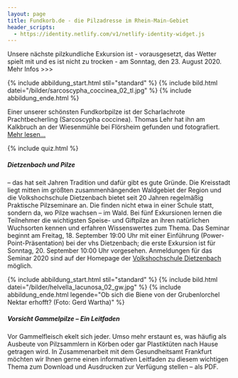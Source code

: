 ```yaml
---
layout: page
title: Fundkorb.de - die Pilzadresse im Rhein-Main-Gebiet
header_scripts:
  - https://identity.netlify.com/v1/netlify-identity-widget.js
---
```

Unsere nächste pilzkundliche Exkursion ist  - vorausgesetzt, das Wetter spielt mit und es ist nicht zu trocken - am Sonntag, den 23. August 2020. Mehr Infos  >>>

{% include abbildung_start.html stil="standard" %}
{% include bild.html datei="/bilder/sarcoscypha_coccinea_02_tl.jpg" %}
{% include abbildung_ende.html %}

Einer unserer schönsten Fundkorbpilze ist der Scharlachrote Prachtbecherling (Sarcoscypha coccinea). Thomas Lehr hat ihn am Kalkbruch an der Wiesenmühle bei Flörsheim gefunden und fotografiert. [Mehr lesen...](sarcoscypha-coccinea-scharlachroter-kelchbecherling.md)

{% include quiz.html %}

##### Dietzenbach und Pilze

– das hat seit Jahren Tradition und dafür gibt es gute Gründe. Die Kreisstadt liegt mitten im größten zusammenhängenden Waldgebiet der Region und die Volkshochschule Dietzenbach bietet seit 20 Jahren regelmäßig Praktische Pilzseminare an. Die finden nicht etwa in einer Schule statt, sondern da, wo Pilze wachsen – im Wald. Bei fünf Exkursionen lernen die Teilnehmer die wichtigsten Speise- und Giftpilze an ihren natürlichen Wuchsorten kennen und erfahren Wissenswertes zum Thema. Das Seminar beginnt am Freitag, 18. September 19:00 Uhr mit einer Einführung (Power-Point-Präsentation) bei der vhs Dietzenbach; die erste Exkursion ist für Sonntag, 20. September 10:00 Uhr vorgesehen. Anmeldungen für das Seminar 2020 sind auf der Homepage der [Volkshochschule Dietzenbach](www.vhs-dietzenbach.de) möglich. 

{% include abbildung_start.html stil="standard" %}
{% include bild.html datei="/bilder/helvella_lacunosa_02_gw.jpg" %}
{% include abbildung_ende.html legende="Ob sich die Biene von der Grubenlorchel Nektar erhofft?  (Foto: Gerd Wartha)" %}

##### Vorsicht Gammelpilze – Ein Leitfaden

Vor Gammelfleisch ekelt sich jeder. Umso mehr erstaunt es, was häufig als Ausbeute von Pilzsammlern in Körben oder gar Plastiktüten nach Hause getragen wird. In Zusammenarbeit mit dem Gesundheitsamt Frankfurt möchten wir Ihnen gerne einen informativen Leitfaden zu diesem wichtigen Thema zum Download und Ausdrucken zur Verfügung stellen –  als PDF.
